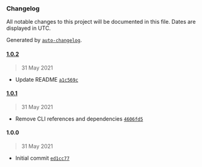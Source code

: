 ### Changelog

All notable changes to this project will be documented in this file. Dates are displayed in UTC.

Generated by [`auto-changelog`](https://github.com/CookPete/auto-changelog).

#### [1.0.2](https://github.com/MarcoABCardoso/watson-assistant-test/compare/1.0.1...1.0.2)

> 31 May 2021

- Update README [`a1c569c`](https://github.com/MarcoABCardoso/watson-assistant-test/commit/a1c569cdc56869fb9c330272e8df5a900338cdc3)

#### [1.0.1](https://github.com/MarcoABCardoso/watson-assistant-test/compare/1.0.0...1.0.1)

> 31 May 2021

- Remove CLI references and dependencies [`4606fd5`](https://github.com/MarcoABCardoso/watson-assistant-test/commit/4606fd527223fdd0b15672f9a3b910920b828b1e)

#### 1.0.0

> 31 May 2021

- Initial commit [`ed1cc77`](https://github.com/MarcoABCardoso/watson-assistant-test/commit/ed1cc779ade5a8aaf874c6026a72c45a7cf04bf9)
